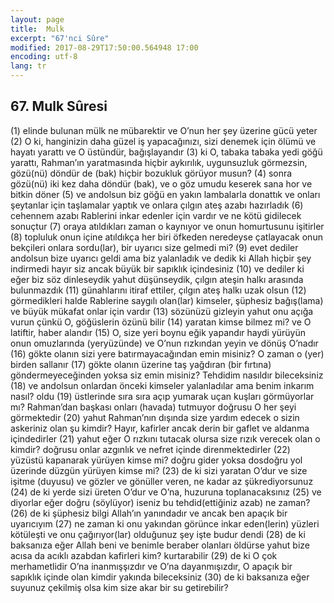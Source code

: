 ```yaml
---
layout: page
title:  Mulk
excerpt: "67'nci Sûre"
modified: 2017-08-29T17:50:00.564948 17:00
encoding: utf-8
lang: tr
---
```


## 67. Mulk Sûresi

(1) elinde bulunan mülk ne mübarektir ve O’nun her şey üzerine gücü yeter
(2) O ki, hanginizin daha güzel iş yapacağınızı, sizi denemek için ölümü ve hayatı yarattı ve O üstündür, bağışlayandır
(3) ki O, tabaka tabaka yedi göğü yarattı, Rahman’ın yaratmasında hiçbir aykırılık, uygunsuzluk görmezsin, gözü(nü) döndür de (bak) hiçbir bozukluk görüyor musun?
(4) sonra gözü(nü) iki kez daha döndür (bak), ve o göz umudu keserek sana hor ve bitkin döner
(5) ve andolsun biz göğü en yakın lambalarla donattık ve onları şeytanlar için taşlamalar yaptık ve onlara çılgın ateş azabı hazırladık
(6) cehennem azabı Rablerini inkar edenler için vardır ve ne kötü gidilecek sonuçtur 
(7) oraya atıldıkları zaman o kaynıyor ve onun homurtusunu işitirler 
(8) topluluk onun içine atıldıkça her biri öfkeden neredeyse çatlayacak onun bekçileri onlara sordu(lar), bir uyarıcı size gelmedi mi?
(9) evet dediler andolsun bize uyarıcı geldi ama biz yalanladık ve dedik ki Allah hiçbir şey indirmedi hayır siz ancak büyük bir sapıklık içindesiniz
(10) ve dediler ki eğer biz söz dinleseydik yahut düşünseydik, çılgın ateşin halkı arasında bulunmazdık
(11) günahlarını itiraf ettiler, çılgın ateş halkı uzak olsun
(12) görmedikleri halde Rablerine saygılı olan(lar) kimseler, şüphesiz bağış(lama) ve büyük mükafat onlar için vardır
(13) sözünüzü gizleyin yahut onu açığa vurun çünkü O, göğüslerin özünü bilir
(14) yaratan kimse bilmez mi? ve O latiftir, haber alandır
(15) O, size yeri boynu eğik yapandır haydi yürüyün onun omuzlarında (yeryüzünde) ve O’nun rızkından yeyin ve dönüş O’nadır
(16) gökte olanın sizi yere batırmayacağından emin misiniz? O zaman o (yer) birden sallanır
(17) gökte olanın üzerine taş yağdıran (bir fırtına) göndermeyeceğinden yoksa siz emin misiniz? Tehdidim nasıldır bileceksiniz
(18) ve andolsun onlardan önceki kimseler yalanladılar ama benim inkarım nasıl? oldu 
(19) üstlerinde sıra sıra açıp yumarak uçan kuşları görmüyorlar mı? Rahman’dan başkası onları (havada) tutmuyor doğrusu O her şeyi görmektedir
(20) yahut Rahman’nın dışında size yardım edecek o sizin askeriniz olan şu kimdir? Hayır, kafirler ancak derin bir gaflet ve aldanma içindedirler
(21) yahut eğer O rızkını tutacak olursa size rızık verecek olan o kimdir? doğrusu onlar azgınlık ve nefret içinde direnmektedirler
(22) yüzüstü kapanarak yürüyen kimse mi? doğru gider yoksa dosdoğru yol üzerinde düzgün yürüyen kimse mi?
(23) de ki sizi yaratan O’dur ve size işitme (duyusu) ve gözler ve gönüller veren, ne kadar az şükrediyorsunuz
(24) de ki yerde sizi üreten O’dur ve O’na, huzuruna toplanacaksınız
(25) ve diyorlar eğer doğru (söylüyor) iseniz bu tehdid(ettiğiniz azab) ne zaman? 
(26) de ki şüphesiz bilgi Allah’ın yanındadır ve ancak ben apaçık bir uyarıcıyım
(27) ne zaman ki onu yakından görünce inkar eden(lerin) yüzleri kötüleşti ve onu çağırıyor(lar) olduğunuz şey işte budur dendi 
(28) de ki baksanıza eğer Allah beni ve benimle beraber olanları öldürse yahut bize acısa da acıklı azabdan kafirleri kim? kurtarabilir
(29) de ki O çok merhametlidir O’na inanmışşızdır ve O’na dayanmışızdır, O apaçık bir sapıklık içinde olan kimdir yakında bileceksiniz
(30) de ki baksanıza eğer suyunuz çekilmiş olsa kim size akar bir su  getirebilir?
